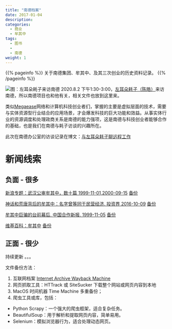 ```yaml
---
title: "南德档案"
date: 2017-01-04
description: 
categories:
  - 商业
  - 牟其中
tags:
  - 图书
  - 
  - 南德
weight: 1
---
```



{{% pageinfo %}}
关于南德集团、牟其中、及其三次创业的历史资料记录。
{{% /pageinfo %}}


![图：左耳朵耗子来访南德](https://imgur.com/7bHv90W.jpg)
2020.8.2 下午1:30-3:00，[左耳朵耗子（陈皓）](https://coolshell.cn/haoel)来访南德，所以南德项目也和他有关，相关文件也放到这里来。

类似[Megaease](https://megaease.cn/)网络和计算机科技创业者们，掌握的主要是虚拟层面的技术，需要与实体资源型行业结合的应用场景，才会爆发科技的巨大功能和效益。从事实体行业的资源调度和处理政商关系是南德的能力强项，这是南德与科技创业者能够合作的基础，也是我们在南德与耗子访谈的兴趣所在。

此次在南德办公室的访谈记录在博文：[与左耳朵耗子聊远程工作](https://atomx.cc/zh/posts/it/talk-about-remote-work-with-megaease-founder/)

# 新闻线索

## 负面 - 很多

[新浪专题：武汉公审牟其中，数十篇 1999-11-01,2000-09-15](http://news.sina.com.cn/china/mou/index.shtml)
[备份](https://web.archive.org/web/20010801000000*/http://news.sina.com.cn/china/mou/index.shtml)

[神话和荒唐背后的牟其中：名字曾等同于民营经济. 投资界 2016-10-09](https://finance.sina.com.cn/manage/crz/2016-10-09/doc-ifxwrhpm2719752.shtml)
[备份](https://web.archive.org/web/20160901000000*/https://finance.sina.com.cn/manage/crz/2016-10-09/doc-ifxwrhpm2719752.shtml)

[牟其中巨骗的台前幕后. 中国合作新报. 1999-11-05](http://news.sina.com.cn/china/1999-11-5/29087.html)
[备份](https://web.archive.org/web/20160901000000*/http://news.sina.com.cn/china/1999-11-5/29087.html)

[维基百科：牟其中](https://zh.wikipedia.org/wiki/%E7%89%9F%E5%85%B6%E4%B8%AD)
[备份](https://web.archive.org/web/20160901000000*/https://zh.wikipedia.org/wiki/%E7%89%9F%E5%85%B6%E4%B8%AD)


## 正面 - 很少

持续更新 。。。


文件备份方法：
1. 互联网档案 [Internet Archive Wayback Machine](https://web.archive.org/)
2. 网页抓取工具：HTTrack 或 SiteSucker 下载整个网站或网页内容到本地
3. MacOS 时间机器 Time Machine 多重备份；
4. 爬虫工具或库，包括：
- Python Scrapy：一个强大的爬虫框架，适合复杂任务。
- BeautifulSoup：用于解析和提取网页内容，简单易用。
- Selenium：模拟浏览器行为，适合处理动态网页。


